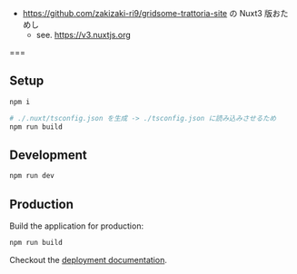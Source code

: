 - https://github.com/zakizaki-ri9/gridsome-trattoria-site の Nuxt3 版おためし
  - see. https://v3.nuxtjs.org

===

## Setup

```bash
npm i

# ./.nuxt/tsconfig.json を生成 -> ./tsconfig.json に読み込みさせるため
npm run build
```

## Development

```bash
npm run dev
```

## Production

Build the application for production:

```bash
npm run build
```

Checkout the [deployment documentation](https://v3.nuxtjs.org/docs/deployment).
